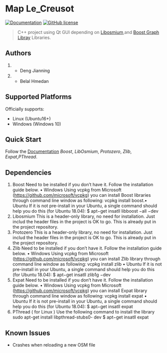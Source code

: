 # Map Le_Creusot

[![Documentation](https://img.shields.io/badge/Map-documentation-brightgreen.svg)](https://github.com/DJNing/MapLeCreusot/blob/master/Documentations/Report/Report.pdf)
[![GitHub license](https://img.shields.io/badge/license-GNU3-blue.svg)](/LICENSE)

>C++  project using Qt GUI depending on [Libosmium](https://github.com/osmcode/libosmium),and [Boost Graph Libray](https://www.boost.org/doc/libs/1_72_0/libs/graph/doc/table_of_contents.html) Libraries.

## Authors
1. * Deng Jianning
2. * Belal Hmedan

## Supported Platforms
Officially supports:
 - Linux (Ubuntu16+)
 - Windows (Windows 10)

## Quick Start
Follow the [Documentation](https://github.com/DJNing/MapLeCreusot/blob/master/Documentations/Report/Report.pdf) *Boost*, *LibOsmium*, *Protozero*, *Zlib*, *Expat*,*PThread*.





## Dependencies
  1.  Boost Need to be installed if you don’t have it. Follow the installation guide below.
• Windows
Using vcpkg from Microsoft (https://github.com/microsoft/vcpkg) you can install
Boost libraries through command line window as following:
vcpkg install boost.• Ubuntu
If it is not pre-install in your Ubuntu, a single command should help you do this (for
Ubuntu 18.04):
$ apt−get insatll libboost −all −dev
2.  Libosmium
This is a header-only library, no need for installation. Just includ the header files in the
project is OK to go. This is already put in the project repository.
3.  Protozero
This is a header-only library, no need for installation. Just includ the header files in the
project is OK to go. This is already put in the project repository.
4.  Zlib
Need to be installed if you don’t have it. Follow the installation guide below.
• Windows
Using vcpkg from Microsoft (https://github.com/microsoft/vcpkg) you can install
Zlib library through command line window as following:
vcpkg install zlib
• Ubuntu
If it is not pre-install in your Ubuntu, a single command should help you do this (for
Ubuntu 18.04):
$ apt−get insatll zlib1g −dev
5.  Expat
Need to be installed if you don’t have it. Follow the installation guide below.
• Windows
Using vcpkg from Microsoft (https://github.com/microsoft/vcpkg) you can install
Expat library through command line window as following:
vcpkg install expat
• Ubuntu
If it is not pre-install in your Ubuntu, a single command should help you do this (for
Ubuntu 18.04):
$ apt−get insatll expat
6.  PThread ( for Linux )
Use the following command to install the library sudo apt-get install libpthread-stubs0-
dev
$ apt−get insatll expat


## Known Issues

- Crashes when reloading a new OSM file
